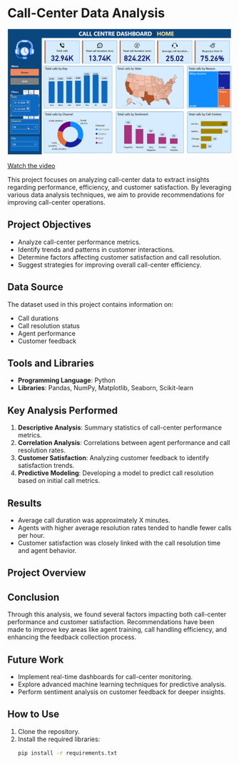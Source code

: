 # Call-Center Data Analysis

![My Image](https://github.com/chetanp2002/Call-Center-Data-Analysis-/blob/main/Live%20demo/Demo.png)


[Watch the video](https://github.com/chetanp2002/Call-Center-Data-Analysis-/blob/main/Live%20demo/Dashboard%20Presentation.mp4)


This project focuses on analyzing call-center data to extract insights regarding performance, efficiency, and customer satisfaction. By leveraging various data analysis techniques, we aim to provide recommendations for improving call-center operations.

## Project Objectives
- Analyze call-center performance metrics.
- Identify trends and patterns in customer interactions.
- Determine factors affecting customer satisfaction and call resolution.
- Suggest strategies for improving overall call-center efficiency.

## Data Source
The dataset used in this project contains information on:
- Call durations
- Call resolution status
- Agent performance
- Customer feedback

## Tools and Libraries
- **Programming Language**: Python
- **Libraries**: Pandas, NumPy, Matplotlib, Seaborn, Scikit-learn

## Key Analysis Performed
1. **Descriptive Analysis**: Summary statistics of call-center performance metrics.
2. **Correlation Analysis**: Correlations between agent performance and call resolution rates.
3. **Customer Satisfaction**: Analyzing customer feedback to identify satisfaction trends.
4. **Predictive Modeling**: Developing a model to predict call resolution based on initial call metrics.

## Results
- Average call duration was approximately X minutes.
- Agents with higher average resolution rates tended to handle fewer calls per hour.
- Customer satisfaction was closely linked with the call resolution time and agent behavior.


## Project Overview

## Conclusion
Through this analysis, we found several factors impacting both call-center performance and customer satisfaction. Recommendations have been made to improve key areas like agent training, call handling efficiency, and enhancing the feedback collection process.

## Future Work
- Implement real-time dashboards for call-center monitoring.
- Explore advanced machine learning techniques for predictive analysis.
- Perform sentiment analysis on customer feedback for deeper insights.

## How to Use
1. Clone the repository.
2. Install the required libraries:
   ```bash
   pip install -r requirements.txt
